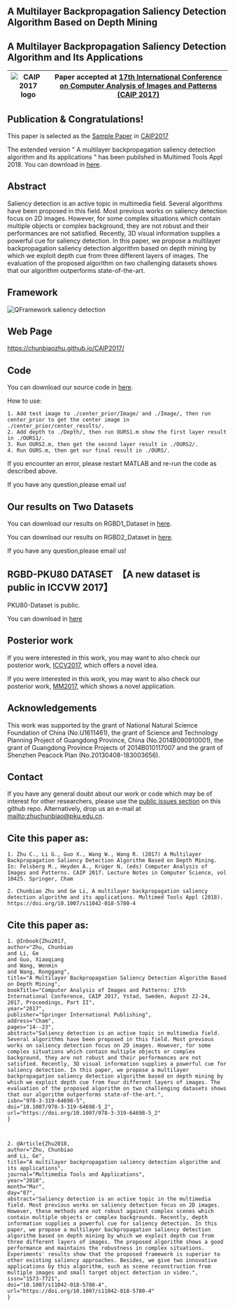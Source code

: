 ## A Multilayer Backpropagation Saliency Detection Algorithm Based on Depth Mining
## A Multilayer Backpropagation Saliency Detection Algorithm and Its Applications




|  ![CAIP 2017 logo][logo-caip] | Paper accepted at [ 17th International Conference on Computer Analysis of Images and Patterns (CAIP 2017)](https://www.cvl.isy.liu.se/CAIP2017.html)   |
|:-:|---|

[logo-caip]: https://github.com/ChunbiaoZhu/CAIP2017/blob/master/images/ystad.png "CAIP 2017 logo"


## Publication & Congratulations! 

This paper is selected as the [Sample Paper](http://www.springer.com/cda/content/document/cda_downloaddocument/9783319646978-c2.pdf?SGWID=0-0-45-1612625-p181071051) in [CAIP2017](https://www.springer.com/cn/book/9783319646978#otherversion=9783319646985)

The extended version " A multilayer backpropagation saliency detection algorithm and its applications " has been pubilshed in Multimed Tools Appl 2018. You can download in [here](https://link.springer.com/article/10.1007%2Fs11042-018-5780-4).


## Abstract
	
Saliency detection is an active topic in multimedia field. Several algorithms have been proposed in this field. Most previous works on saliency detection focus on 2D images. However, for some complex situations which contain multiple objects or complex background, they are not robust and their performances are not satisfied. Recently, 3D visual information supplies a powerful cue for saliency detection. In this paper, we propose a multilayer backpropagation saliency detection algorithm based on depth mining by which we exploit depth cue from three different layers of images. The evaluation of the proposed algorithm on two challenging datasets shows that our algorithm outperforms state-of-the-art.

## Framework
![QFramework saliency detection](https://github.com/ChunbiaoZhu/CAIP2017/blob/master/images/frame.png)




## Web Page
https://chunbiaozhu.github.io/CAIP2017/

## Code 

You can download our source code in [here](https://github.com/ChunbiaoZhu/CAIP2017/blob/master/CAIP_MB_CODE.zip).

How to use:

	1. Add test image to ./center_prior/Image/ and ./Image/, then run center_prior to get the center image in ./center_prior/center_results/.
	2. Add depth to ./Depth/, then run OURS1.m show the first layer result in ./OURS1/.
	3. Run OURS2.m, then get the second layer result in ./OURS2/.
	4. Run OURS.m, then get our final result in ./OURS/.

If you encounter an error, please restart MATLAB and re-run the code as described above.

If you have any question,please email us!

## Our results on Two Datasets
You can download our results on RGBD1_Dataset in [here](https://github.com/ChunbiaoZhu/CAIP2017/blob/master/CAIPRGBD2.zip).

You can download our results on RGBD2_Dataset in [here](https://github.com/ChunbiaoZhu/CAIP2017/blob/master/CAIPRGBD1.zip).

If you have any question,please email us!


## RGBD-PKU80 DATASET  【A new dataset is public in ICCVW 2017】

PKU80-Dataset is public.

You can download in [here](https://github.com/ChunbiaoZhu/TPPF/)


## Posterior work

If you were interested in this work, you may want to also check our posterior work, [ICCV2017](https://chunbiaozhu.github.io/ACVR2017/), which offers a novel idea.

If you were interested in this work, you may want to also check our posterior work, [MM2017](https://chunbiaozhu.github.io/MM2017/), which shows a novel application.

## Acknowledgements

This work was supported by the grant of National Natural Science Foundation of
China (No.U1611461), the grant of Science and Technology Planning Project of Guangdong
Province, China (No.2014B090910001), the grant of Guangdong Province Projects of
2014B010117007 and the grant of Shenzhen Peacock Plan (No.20130408-183003656).


## Contact

If you have any general doubt about our work or code which may be of interest for other researchers, please use the [public issues section](https://github.com/ChunbiaoZhu/CAIP2017/issues) on this github repo. Alternatively, drop us an e-mail at <mailto:zhuchunbiao@pku.edu.cn>.

## Cite this paper as:
	1. Zhu C., Li G., Guo X., Wang W., Wang R. (2017) A Multilayer Backpropagation Saliency Detection Algorithm Based on Depth Mining. In: Felsberg M., Heyden A., Krüger N. (eds) Computer Analysis of Images and Patterns. CAIP 2017. Lecture Notes in Computer Science, vol 10425. Springer, Cham
	
	2. Chunbiao Zhu and Ge Li, A multilayer backpropagation saliency detection algorithm and its applications. Multimed Tools Appl (2018). https://doi.org/10.1007/s11042-018-5780-4

## Cite this paper as:
	1. @Inbook{Zhu2017,
	author="Zhu, Chunbiao
	and Li, Ge
	and Guo, Xiaoqiang
	and Wang, Wenmin
	and Wang, Ronggang",
	title="A Multilayer Backpropagation Saliency Detection Algorithm Based on Depth Mining",
	bookTitle="Computer Analysis of Images and Patterns: 17th International Conference, CAIP 2017, Ystad, Sweden, August 22-24, 		2017, Proceedings, Part II",
	year="2017",
	publisher="Springer International Publishing",
	address="Cham",
	pages="14--23",
	abstract="Saliency detection is an active topic in multimedia field. Several algorithms have been proposed in this field. Most previous works on saliency detection focus on 2D images. However, for some complex situations which contain multiple objects or complex background, they are not robust and their performances are not satisfied. Recently, 3D visual information supplies a powerful cue for saliency detection. In this paper, we propose a multilayer backpropagation saliency detection algorithm based on depth mining by which we exploit depth cue from four different layers of images. The evaluation of the proposed algorithm on two challenging datasets shows that our algorithm outperforms state-of-the-art.",
	isbn="978-3-319-64698-5",
	doi="10.1007/978-3-319-64698-5_2",
	url="https://doi.org/10.1007/978-3-319-64698-5_2"
	}



	2. @Article{Zhu2018,
	author="Zhu, Chunbiao
	and Li, Ge",
	title="A multilayer backpropagation saliency detection algorithm and its applications",
	journal="Multimedia Tools and Applications",
	year="2018",
	month="Mar",
	day="07",
	abstract="Saliency detection is an active topic in the multimedia field. Most previous works on saliency detection focus on 2D images. However, these methods are not robust against complex scenes which contain multiple objects or complex backgrounds. Recently, depth information supplies a powerful cue for saliency detection. In this paper, we propose a multilayer backpropagation saliency detection algorithm based on depth mining by which we exploit depth cue from three different layers of images. The proposed algorithm shows a good performance and maintains the robustness in complex situations. Experiments' results show that the proposed framework is superior to other existing saliency approaches. Besides, we give two innovative applications by this algorithm, such as scene reconstruction from multiple images and small target object detection in video.",
	issn="1573-7721",
	doi="10.1007/s11042-018-5780-4",
	url="https://doi.org/10.1007/s11042-018-5780-4"
	}









